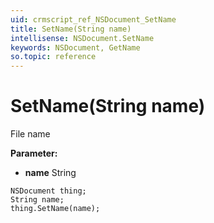 ```yaml
---
uid: crmscript_ref_NSDocument_SetName
title: SetName(String name)
intellisense: NSDocument.SetName
keywords: NSDocument, GetName
so.topic: reference
---
```


# SetName(String name)

File name

**Parameter:** 
 - **name** String

```crmscript
NSDocument thing;
String name;
thing.SetName(name);
```

